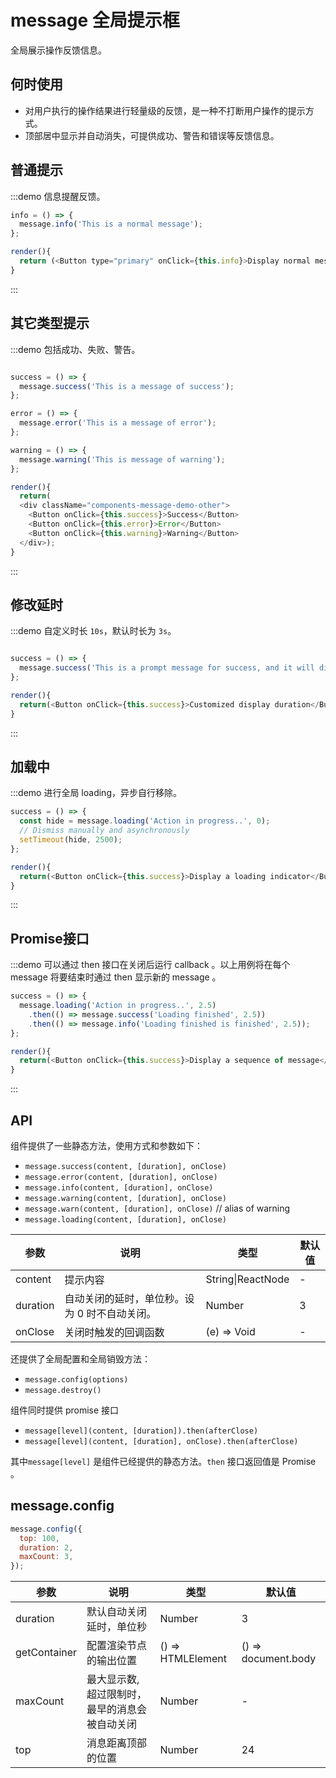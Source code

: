 # message 全局提示框

全局展示操作反馈信息。

## 何时使用

- 对用户执行的操作结果进行轻量级的反馈，是一种不打断用户操作的提示方式。
- 顶部居中显示并自动消失，可提供成功、警告和错误等反馈信息。

## 普通提示

:::demo 信息提醒反馈。

```js
info = () => {
  message.info('This is a normal message');
};

render(){
  return (<Button type="primary" onClick={this.info}>Display normal message</Button>)
}
```
:::


## 其它类型提示

:::demo 包括成功、失败、警告。

```js

success = () => {
  message.success('This is a message of success');
};

error = () => {
  message.error('This is a message of error');
};

warning = () => {
  message.warning('This is message of warning');
};

render(){
  return(
  <div className="components-message-demo-other">
    <Button onClick={this.success}>Success</Button>
    <Button onClick={this.error}>Error</Button>
    <Button onClick={this.warning}>Warning</Button>
  </div>);
}
```
:::


## 修改延时

:::demo 自定义时长 `10s`，默认时长为 `3s`。

```js

success = () => {
  message.success('This is a prompt message for success, and it will disappear in 10 seconds', 10);
};

render(){
  return(<Button onClick={this.success}>Customized display duration</Button>)
}
```
:::


## 加载中

:::demo 进行全局 loading，异步自行移除。

```js
success = () => {
  const hide = message.loading('Action in progress..', 0);
  // Dismiss manually and asynchronously
  setTimeout(hide, 2500);
};

render(){
  return(<Button onClick={this.success}>Display a loading indicator</Button>)
}
```
:::

## Promise接口

:::demo 可以通过 then 接口在关闭后运行 callback 。以上用例将在每个 message 将要结束时通过 then 显示新的 message 。

```js
success = () => {
  message.loading('Action in progress..', 2.5)
    .then(() => message.success('Loading finished', 2.5))
    .then(() => message.info('Loading finished is finished', 2.5));
};

render(){
  return(<Button onClick={this.success}>Display a sequence of message</Button>)
}
```
:::

## API

组件提供了一些静态方法，使用方式和参数如下：

- `message.success(content, [duration], onClose)`
- `message.error(content, [duration], onClose)`
- `message.info(content, [duration], onClose)`
- `message.warning(content, [duration], onClose)`
- `message.warn(content, [duration], onClose)` // alias of warning
- `message.loading(content, [duration], onClose)`

| 参数 | 说明 | 类型 | 默认值 |
| --- | --- | --- | --- |
| content | 提示内容 | String\|ReactNode | - |
| duration | 自动关闭的延时，单位秒。设为 0 时不自动关闭。 | Number | 3 |
| onClose | 关闭时触发的回调函数 | (e) => Void | - |

还提供了全局配置和全局销毁方法：

- `message.config(options)`
- `message.destroy()`

组件同时提供 promise 接口

- `message[level](content, [duration]).then(afterClose)`
- `message[level](content, [duration], onClose).then(afterClose)`

其中`message[level]` 是组件已经提供的静态方法。`then` 接口返回值是 Promise 。

## message.config

```js
message.config({
  top: 100,
  duration: 2,
  maxCount: 3,
});
```

| 参数 | 说明 | 类型 | 默认值 |
| --- | --- | --- | --- |
| duration | 默认自动关闭延时，单位秒 | Number | 3 |
| getContainer | 配置渲染节点的输出位置 | () => HTMLElement | () => document.body |
| maxCount | 最大显示数, 超过限制时，最早的消息会被自动关闭 | Number | - |
| top | 消息距离顶部的位置 | Number | 24 |


<style>
.components-message-demo-other .fishd-btn {
  margin-right: 8px;
}
</style>
